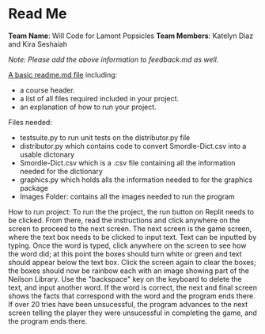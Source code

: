 # Read Me
**Team Name**:  Will Code for Lamont Popsicles
**Team Members**: Katelyn Diaz and Kira Seshaiah

_Note: Please add the above information to feedback.md as well._

[A basic readme.md file](https://en.wikipedia.org/wiki/README) including:

* a course header.
* a list of all files required included in your project.
* an explanation of how to run your project.

Files needed:
- testsuite.py to run unit tests on the distributor.py file
- distributor.py which contains code to convert Smordle-Dict.csv into a usable dictonary
- Smordle-Dict.csv which is a .csv file containing all the information needed for the dictionary
- graphics.py which holds alls the information needed to for the graphics package
- Images Folder: contains all the images needed to run the program

How to run project:
To run the the project, the run button on Replit needs to be clicked. From there, read the instructions and click anywhere on the screen to proceed to the next screen. The next screen is the game screen, where the text box needs to be clicked to input text. Text can be inputted by typing. Once the word is typed, click anywhere on the screen to see how the word did; at this point the boxes should turn white or green and text should appear below the text box. Click the screen again to clear the boxes; the boxes should now be rainbow each with an image showing part of the Neilson Library. Use the "backspace" key on the keyboard to delete the text, and input another word. If the word is correct, the next and final screen shows the facts that correspond with the word and the program ends there. If over 20 tries have been unsucessful, the program advances to the next screen telling the player they were unsucessful in completing the game, and the program ends there. 
